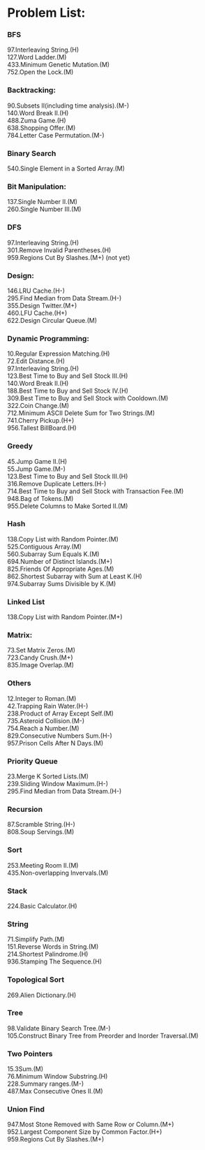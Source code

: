 # Problem List:  
 
### BFS
97.Interleaving String.(H)  
127.Word Ladder.(M)  
433.Minimum Genetic Mutation.(M)  
752.Open the Lock.(M)  
 
### Backtracking:  
90.Subsets II(including time analysis).(M-)  
140.Word Break II.(H)  
488.Zuma Game.(H)  
638.Shopping Offer.(M)  
784.Letter Case Permutation.(M-)  

### Binary Search
540.Single Element in a Sorted Array.(M) 

### Bit Manipulation:
137.Single Number II.(M)  
260.Single Number III.(M)   

### DFS
97.Interleaving String.(H)  
301.Remove Invalid Parentheses.(H)  
959.Regions Cut By Slashes.(M+)  (not yet)

### Design:
146.LRU Cache.(H-)   
295.Find Median from Data Stream.(H-)   
355.Design Twitter.(M+)  
460.LFU Cache.(H+)  
622.Design Circular Queue.(M)     

### Dynamic Programming:
10.Regular Expression Matching.(H)  
72.Edit Distance.(H)  
97.Interleaving String.(H)  
123.Best Time to Buy and Sell Stock III.(H)  
140.Word Break II.(H)  
188.Best Time to Buy and Sell Stock IV.(H)  
309.Best Time to Buy and Sell Stock with Cooldown.(M)  
322.Coin Change.(M)  
712.Minimum ASCII Delete Sum for Two Strings.(M)  
741.Cherry Pickup.(H+)  
956.Tallest BillBoard.(H)   

### Greedy
45.Jump Game II.(H)  
55.Jump Game.(M-)  
123.Best Time to Buy and Sell Stock III.(H)  
316.Remove Duplicate Letters.(H-)  
714.Best Time to Buy and Sell Stock with Transaction Fee.(M)  
948.Bag of Tokens.(M)  
955.Delete Columns to Make Sorted II.(M)  

### Hash
138.Copy List with Random Pointer.(M)  
525.Contiguous Array.(M)  
560.Subarray Sum Equals K.(M)  
694.Number of Distinct Islands.(M+)  
825.Friends Of Appropriate Ages.(M)  
862.Shortest Subarray with Sum at Least K.(H)  
974.Subarray Sums Divisible by K.(M)  

### Linked List
138.Copy List with Random Pointer.(M+)  

### Matrix:
73.Set Matrix Zeros.(M)   
723.Candy Crush.(M+)  
835.Image Overlap.(M)  

### Others
12.Integer to Roman.(M)  
42.Trapping Rain Water.(H-)  
238.Product of Array Except Self.(M)  
735.Asteroid Collision.(M-)  
754.Reach a Number.(M)  
829.Consecutive Numbers Sum.(H-)  
957.Prison Cells After N Days.(M)   

### Priority Queue
23.Merge K Sorted Lists.(M)  
239.Sliding Window Maximum.(H-)    
295.Find Median from Data Stream.(H-)  

### Recursion
87.Scramble String.(H-)  
808.Soup Servings.(M)  

### Sort
253.Meeting Room II.(M)  
435.Non-overlapping Invervals.(M)  

### Stack
224.Basic Calculator.(H)  

### String
71.Simplify Path.(M)  
151.Reverse Words in String.(M)  
214.Shortest Palindrome.(H)  
936.Stamping The Sequence.(H)  

### Topological Sort
269.Alien Dictionary.(H)  

### Tree
98.Validate Binary Search Tree.(M-)  
105.Construct Binary Tree from Preorder and Inorder Traversal.(M)  

### Two Pointers
15.3Sum.(M)  
76.Minimum Window Substring.(H)  
228.Summary ranges.(M-)  
487.Max Consecutive Ones II.(M)  

### Union Find
947.Most Stone Removed with Same Row or Column.(M+)  
952.Largest Component Size by Common Factor.(H+)  
959.Regions Cut By Slashes.(M+)  
  

   




